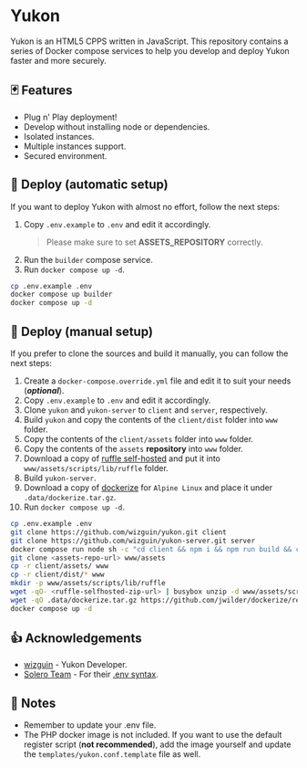 # Yukon

Yukon is an HTML5 CPPS written in JavaScript. This repository contains a series of Docker compose services to help you develop and deploy Yukon faster and more securely.

## 🃏 Features

- Plug n' Play deployment!
- Develop without installing node or dependencies.
- Isolated instances.
- Multiple instances support.
- Secured environment.

## 🚀 Deploy (automatic setup)

If you want to deploy Yukon with almost no effort, follow the next steps:

1. Copy `.env.example` to `.env` and edit it accordingly.
	> Please make sure to set **ASSETS_REPOSITORY** correctly.
2. Run the `builder` compose service.
3. Run `docker compose up -d`.

```sh
cp .env.example .env
docker compose up builder
docker compose up -d
```

## 🚀 Deploy (manual setup)

If you prefer to clone the sources and build it manually, you can follow the next steps:

1. Create a `docker-compose.override.yml` file and edit it to suit your needs (***optional***).
2. Copy `.env.example` to `.env` and edit it accordingly.
3. Clone `yukon` and `yukon-server` to `client` and `server`, respectively.
4. Build `yukon` and copy the contents of the `client/dist` folder into `www` folder.
5. Copy the contents of the `client/assets` folder into `www` folder.
6. Copy the contents of the `assets` **repository** into `www` folder.
7. Download a copy of [ruffle self-hosted](https://ruffle.rs/#downloads) and put it into `www/assets/scripts/lib/ruffle` folder.
8. Build `yukon-server`.
9. Download a copy of [dockerize](https://github.com/jwilder/dockerize/releases) for `Alpine Linux` and place it under `.data/dockerize.tar.gz`.
10. Run `docker compose up -d`.

```sh
cp .env.example .env
git clone https://github.com/wizguin/yukon.git client
git clone https://github.com/wizguin/yukon-server.git server
docker compose run node sh -c "cd client && npm i && npm run build && cd ../server && npm i && npm run build"
git clone <assets-repo-url> www/assets
cp -r client/assets/ www
cp -r client/dist/* www
mkdir -p www/assets/scripts/lib/ruffle
wget -qO- <ruffle-selfhosted-zip-url> | busybox unzip -d www/assets/scripts/lib/ruffle -
wget -qO .data/dockerize.tar.gz https://github.com/jwilder/dockerize/releases/download/v0.6.1/dockerize-alpine-linux-amd64-v0.6.1.tar.gz
docker compose up -d
```

## 👍 Acknowledgements

- [wizguin](https://github.com/wizguin/) - Yukon Developer.
- [Solero Team](https://github.com/solero/) - For their [.env syntax](https://github.com/solero/wand/blob/master/.env).

## 📜 Notes

- Remember to update your .env file.
- The PHP docker image is not included. If you want to use the default register script (**not recommended**), add the image yourself and update the `templates/yukon.conf.template` file as well.
